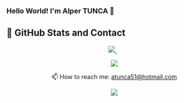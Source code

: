 ### Hello World! I'm Alper TUNCA 👋



## 📌 GitHub Stats and Contact

<p align="center">
    <a href="https://www.linkedin.com/in/alper-tunca-419611173/">
    <img src="https://img.shields.io/badge/linkedin-%230077B5.svg?&style=for-the-badge&logo=linkedin&logoColor=white" />
  </a>&nbsp;&nbsp;
</p>


<p align="center">
    <img  src="https://github-readme-stats.vercel.app/api?username=alperTunca&show_icons=true&count_private=true&hide=contribs,issue" />
</p>

<p align="center">
  📫 How to reach me: <a href='mailto:atunca51@hotmail.com'>atunca51@hotmail.com</a>
</p>
<p align="center">
    <a href="https://github.com/alperTunca/github-profile-views-counter">
        <img src="https://komarev.com/ghpvc/?username=alperTunca">
    </a>
</p>
